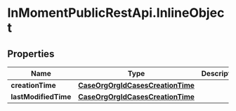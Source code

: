 # InMomentPublicRestApi.InlineObject

## Properties

Name | Type | Description | Notes
------------ | ------------- | ------------- | -------------
**creationTime** | [**CaseOrgOrgIdCasesCreationTime**](CaseOrgOrgIdCasesCreationTime.md) |  | [optional] 
**lastModifiedTime** | [**CaseOrgOrgIdCasesCreationTime**](CaseOrgOrgIdCasesCreationTime.md) |  | [optional] 


